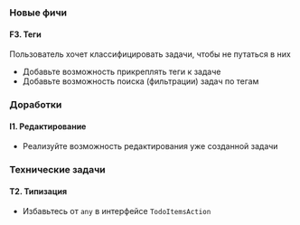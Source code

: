 ### Новые фичи

#### F3. Теги

Пользователь хочет классифицировать задачи, чтобы не путаться в них

- Добавьте возможность прикреплять теги к задаче
- Добавьте возможность поиска (фильтрации) задач по тегам

### Доработки

#### I1. Редактирование

- Реализуйте возможность редактирования уже созданной задачи

### Технические задачи

#### T2. Типизация

- Избавьтесь от `any` в интерфейсе `TodoItemsAction`
